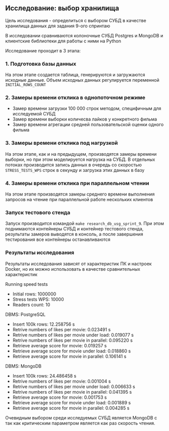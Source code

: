 ## Исследование: выбор хранилища

Цель исследования - определиться с выбором СУБД в качестве хранилища данных для задания 9-ого спринтаю

В исследовании сравниваются колоночные СУБД Postgres и MongoDB и клиентские библиотеки для работы с ними на Python

Исследование проходит в 3 этапа:

### 1. Подготовка базы данных

На этом этапе создается таблица, генерируются и загружаются исходные данные. Объем исходных данных регулируется переменной `INITIAL_ROWS_COUNT`

### 2. Замеры времени отклика в однопоточном режиме

- Замер времени загрузки 100 000 строк методом, специфичным для исследуемой СУБД
- Замер времени выборки количесва лайков у конкретного фильма
- Замер времени агрегации средней пользовательской оценки одного фильма

### 3. Замеры времени отклика под нагрузкой

На этом этапе, как и на предыдущем, производятся замеры времени выборки, но при этом моделируется нагрузка на СУБД. В отдельных потоках производится запись данных в очередь со скоростью `STRESS_TESTS_WPS` строк в секунду и загрузка этих данных в базу

### 4. Замеры времени отклика при параллельном чтении

На этом этапе производятся замеры среднего времени выполнения запросов на чтение при параллельной работе нескольких клиентов

### Запуск тестового стенда

Запуск производится командой `make research_db_usg_sprint_9`. При этом поднимаются контейнеры СУБД и контейнер тестового стенда, результаты замеров выводятся в консоль, а после завершения тестирования все контейнеры останавливаются


### Результаты исследования

Результаты исследования зависят от характеристик ПК и настроек Docker, но их можно использовать в качестве сравнительных характеристик

Running speed tests
- Initial rows:     1000000
- Stress tests WPS: 10000
- Readers count:    10

DBMS:                                                 PostgreSQL
- Insert 100k rows:                                   12.258756 s
- Retrive numbers of likes per movie:                 0.023491 s     
- Retrive numbers of likes per movie under load:      0.019077 s
- Retrive numbers of likes per movie in parallel:     0.095220 s
- Retrieve average score for movie:                   0.019257 s
- Retrieve average score for movie under load:        0.018860 s
- Retrieve average score for movie in parallel:       0.106141 s


DBMS:                                                 MongoDB
- Insert 100k rows:                                   24.486458 s
- Retrive numbers of likes per movie:                 0.001004 s     
- Retrive numbers of likes per movie under load:      0.006633 s
- Retrive numbers of likes per movie in parallel:     0.041395 s
- Retrieve average score for movie:                   0.001753 s
- Retrieve average score for movie under load:        0.001889 s
- Retrieve average score for movie in parallel:       0.004285 s

Очевидным выбором среди исследуемых СУБД является MongoDB c так как критическим параметром является как раз скорость чтения.
